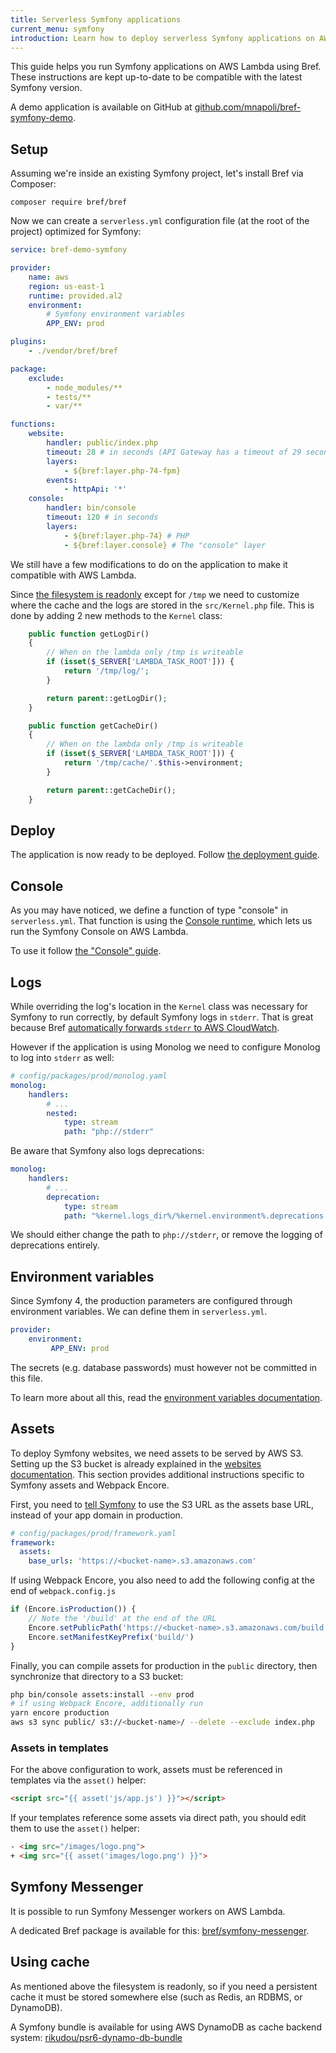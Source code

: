 ```yaml
---
title: Serverless Symfony applications
current_menu: symfony
introduction: Learn how to deploy serverless Symfony applications on AWS Lambda using Bref.
---
```


This guide helps you run Symfony applications on AWS Lambda using Bref. These instructions are kept up-to-date to be compatible with the latest Symfony version.

A demo application is available on GitHub at [github.com/mnapoli/bref-symfony-demo](https://github.com/mnapoli/bref-symfony-demo).

## Setup

Assuming we're inside an existing Symfony project, let's install Bref via Composer:

```
composer require bref/bref
```

Now we can create a `serverless.yml` configuration file (at the root of the project) optimized for Symfony:

```yaml
service: bref-demo-symfony

provider:
    name: aws
    region: us-east-1
    runtime: provided.al2
    environment:
        # Symfony environment variables
        APP_ENV: prod

plugins:
    - ./vendor/bref/bref

package:
    exclude:
        - node_modules/**
        - tests/**
        - var/**

functions:
    website:
        handler: public/index.php
        timeout: 28 # in seconds (API Gateway has a timeout of 29 seconds)
        layers:
            - ${bref:layer.php-74-fpm}
        events:
            - httpApi: '*'
    console:
        handler: bin/console
        timeout: 120 # in seconds
        layers:
            - ${bref:layer.php-74} # PHP
            - ${bref:layer.console} # The "console" layer
```

We still have a few modifications to do on the application to make it compatible with AWS Lambda.

Since [the filesystem is readonly](/docs/environment/storage.md) except for `/tmp` we need to customize where the cache and the logs are stored in the `src/Kernel.php` file. This is done by adding 2 new methods to the `Kernel` class:

```php
    public function getLogDir()
    {
        // When on the lambda only /tmp is writeable
        if (isset($_SERVER['LAMBDA_TASK_ROOT'])) {
            return '/tmp/log/';
        }

        return parent::getLogDir();
    }

    public function getCacheDir()
    {
        // When on the lambda only /tmp is writeable
        if (isset($_SERVER['LAMBDA_TASK_ROOT'])) {
            return '/tmp/cache/'.$this->environment;
        }

        return parent::getCacheDir();
    }
```

## Deploy

The application is now ready to be deployed. Follow [the deployment guide](/docs/deploy.md).

## Console

As you may have noticed, we define a function of type "console" in `serverless.yml`. That function is using the [Console runtime](/docs/runtimes/console.md), which lets us run the Symfony Console on AWS Lambda.

To use it follow [the "Console" guide](/docs/runtimes/console.md).

## Logs

While overriding the log's location in the `Kernel` class was necessary for Symfony to run correctly, by default Symfony logs in `stderr`. That is great because Bref [automatically forwards `stderr` to AWS CloudWatch](/docs/environment/logs.md).

However if the application is using Monolog we need to configure Monolog to log into `stderr` as well:

```yaml
# config/packages/prod/monolog.yaml
monolog:
    handlers:
        # ...
        nested:
            type: stream
            path: "php://stderr"
```

Be aware that Symfony also logs deprecations:

```yaml
monolog:
    handlers:
        # ...
        deprecation:
            type: stream
            path: "%kernel.logs_dir%/%kernel.environment%.deprecations.log"
```

We should either change the path to `php://stderr`, or remove the logging of deprecations entirely.

## Environment variables

Since Symfony 4, the production parameters are configured through environment variables. We can define them in `serverless.yml`.

```yaml
provider:
    environment:
         APP_ENV: prod
```

The secrets (e.g. database passwords) must however not be committed in this file.

To learn more about all this, read the [environment variables documentation](/docs/environment/variables.md).

## Assets

To deploy Symfony websites, we need assets to be served by AWS S3. Setting up the S3 bucket is already explained in the [websites documentation](../websites.md#hosting-static-files-with-s3). This section provides additional instructions specific to Symfony assets and Webpack Encore.

First, you need to [tell Symfony](https://symfony.com/doc/current/reference/configuration/framework.html#base-urls) to use the S3 URL as the assets base URL, instead of your app domain in production.

```yaml
# config/packages/prod/framework.yaml
framework:
  assets:
    base_urls: 'https://<bucket-name>.s3.amazonaws.com'
```

If using Webpack Encore, you also need to add the following config at the end of `webpack.config.js`

```js
if (Encore.isProduction()) {
    // Note the '/build' at the end of the URL
    Encore.setPublicPath('https://<bucket-name>.s3.amazonaws.com/build');
    Encore.setManifestKeyPrefix('build/')
}
```

Finally, you can compile assets for production in the `public` directory, then synchronize that directory to a S3 bucket:

```bash
php bin/console assets:install --env prod
# if using Webpack Encore, additionally run
yarn encore production
aws s3 sync public/ s3://<bucket-name>/ --delete --exclude index.php
```

### Assets in templates

For the above configuration to work, assets must be referenced in templates via the `asset()` helper:

```html
<script src="{{ asset('js/app.js') }}"></script>
```

If your templates reference some assets via direct path, you should edit them to use the `asset()` helper:

```html
- <img src="/images/logo.png">
+ <img src="{{ asset('images/logo.png') }}">
```

## Symfony Messenger

It is possible to run Symfony Messenger workers on AWS Lambda.

A dedicated Bref package is available for this: [bref/symfony-messenger](https://github.com/brefphp/symfony-messenger).

## Using cache

As mentioned above the filesystem is readonly, so if you need a persistent cache it must be stored somewhere else (such as Redis, an RDBMS, or DynamoDB).

A Symfony bundle is available for using AWS DynamoDB as cache backend system: [rikudou/psr6-dynamo-db-bundle](https://github.com/RikudouSage/DynamoDbCachePsr6Bundle)
